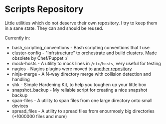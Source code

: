 # Scripts Repository

Little utilities which do not deserve their own repository. I try to keep them
in a sane state. They can and should be reused.

Currently in:
 * bash_scripting_conventions - Bash scripting conventions that I use
 * cluster-config - "Infrstructure" to orchestrate and build clusters. Made obsolete by Chef/Puppet :/
 * mock-hosts - A utility to mock lines in `/etc/hosts`, very useful for testing
 * nagios - Nagios plugins were moved to [another repository](https://github.com/danfruehauf/nagios-plugins)
 * ninja-merge - A N-way directory merge with collision detection and handling
 * shk - Simple Hardening Kit, to help you toughen up your little box
 * snapshot_backup - My reliable script for creating a nice snapshot backup
 * span-files - A utility to span files from one large directory onto small devices
 * spread_files - A utility to spread files from enourmosly big directories (+1000000 files and more)
